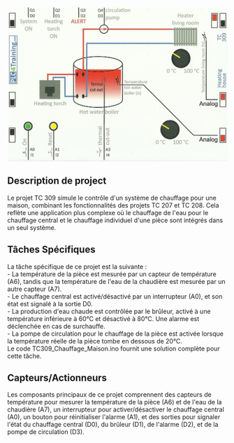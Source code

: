 <p align="center">
<img width="700" height="" src="https://github.com/DexterTaha/Controllino-PLC-Sample/blob/main/Training%20Card%20Picture/309.jpg">
</p>
<h2>Description de project</h2>
<p>
  Le projet TC 309 simule le contrôle d'un système de chauffage pour une maison, combinant les fonctionnalités des projets TC 207 et TC 208. Cela reflète une application plus complexe où le chauffage de l'eau pour le chauffage central et le chauffage individuel d'une pièce sont intégrés dans un seul système.
</p>
<h2>Tâches Spécifiques</h2>
<p>
  La tâche spécifique de ce projet est la suivante :<br>
- La température de la pièce est mesurée par un capteur de température (A6), tandis que la température de l'eau de la chaudière est mesurée par un autre capteur (A7).<br>
- Le chauffage central est activé/désactivé par un interrupteur (A0), et son état est signalé à la sortie D0.<br>
- La production d'eau chaude est contrôlée par le brûleur, activé à une température inférieure à 60°C et désactivé à 80°C. Une alarme est déclenchée en cas de surchauffe.<br>
- La pompe de circulation pour le chauffage de la pièce est activée lorsque la température réelle de la pièce tombe en dessous de 20°C.<br>
  Le code TC309_Chauffage_Maison.ino fournit une solution complète pour cette tâche.<br>
</p>
<h2>Capteurs/Actionneurs</h2>
<p>
  Les composants principaux de ce projet comprennent des capteurs de température pour mesurer la température de la pièce (A6) et de l'eau de la chaudière (A7), un interrupteur pour activer/désactiver le chauffage central (A0), un bouton pour réinitialiser l'alarme (A1), et des sorties pour signaler l'état du chauffage central (D0), du brûleur (D1), de l'alarme (D2), et de la pompe de circulation (D3).
</p>
